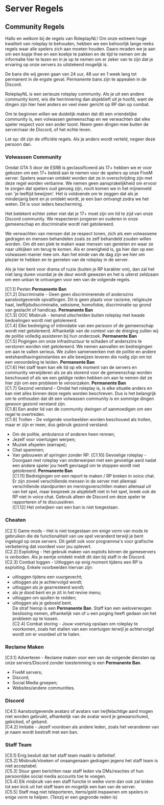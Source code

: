 # Server Regels
## Community Regels
Hallo en welkom bij de regels van RoleplayNL! Om onze extreem hoge kwaliteit van roleplay te behouden, hebben we een behoorlijk lange reeks regels waar alle spelers zich aan moeten houden. Daaro mraden we je aan om een kopje thee en een koekje te pakken en de tijd te nemen om de informatie hier te lezen en in je op te nemen om er zeker van te zijn dat je ervaring op onze servers zo uitstekend mogelijk is.

De bans die wij geven gaan van 24 uur, 48 uur en 1 week lang tot permanent in de ergste geval. Permanente bans zijn te appealen in de Discord.

RoleplayNL is een serieuze roleplay community. Als je uit een andere community komt, wis die herrinnering dan alsjeblieft uit je hoofd, want de dingen zijn hier heel anders en veel meer gericht op RP dan op combat.

Om te beginnen willen we duidelijk maken dat dit een vriendelijke community is, een volwassen gemeenschap en we verwachten dat elke speler respect voor een ander toont. Neem geen dingen mee buiten de server/naar de Discord, of het echte leven.

Let op: dit zijn de officiële regels. Als je anders wordt verteld, negeer deze persoon dan.

### Volwassen Community
Omdat GTA 5 door de ESRB is geclassificeerd als 17+ hebben we er voor gekozen om een 17+ beleid aan te nemen voor de spelers op onze FiveM server. Spelers waarvan ontdekt worden dat ze in overschrijding zijn met deze regel worden verbanne. We nemen geen aansprakelijkheid om ervoor te zorgen dat spelers oud genoeg zijn, noch komen we in het mijnenveld van 'je leeftijd bewijzen'. Het is voldoende om te zeggen dat als je minderjarig bent en je ontdekt wordt, je een ban ontvangt zodra we het weten. Dit is voor ieders bescherming.

Het betekent echter zeker niet dat je 17+ moet zijn om lid te zijd van onze Discord community. We respecteren jongeren en ouderen in onze gemeenschap en discriminatie wordt niet getolereerd.

We verwachten van mensen dat ze respect tonen, zich als een volwassene gedragen en mensen behandelen zoals ze zelf behandeld zouden willen worden. Om dit een plek te maken waar mensen van genieten en waar ze naar uitkijken om terug te komen. Als er onenigheid is, ga hier dan op een volwassen manier mee om. Aan het einde van de dag zijn we hier om plezier te hebben en te genieten van de roleplay in de server.

Als je hier bent voor drama of ruzie (buiten je RP karakter om), dan zal het niet lang duren voordat je de deur wordt gewezen en het is uiterst zeldzaam om een unban te ontvangen voor een van de volgende regels.

[C1.1] Pesten **Permanente Ban**  
[C1.2] Discriminatie - Geen geen discriminerende of anderszins aanstootgevende opvattingen. Dit is geen plaats voor racisme, religieuze haat, leeftijdsdiscriminatie, seksisme, homofobie, discriminatie op grond van geslacht of handicap. **Permanente Ban**  
[C1.3] OOC Misbruik - Iemand uitschelden buiten roleplay met kwade bedoelingen wordt niet getolereerd.  
[C1.4] Elke bedreiging of intimidatie van een persoon of de gemeenschap wordt niet getolereerd. Afhankelijk van de context van de dreiging zullen wij de politie volledig assisteren bij hun onderzoek. **Permanente Ban**  
[C1.5] Pogingen om onze infrastructuur te schaden of anderszins te verstoren worden niet getolereerd. We nemen aanvallen en bedreigingen om aan te vallen serieus. We zullen samenwerken met de politie en andere wetshandhavingsinstanties en alle bewijzen leveren die nodig zijn om tot een veroordeling te leiden. **Permanente Ban**  
[C1.6] Het staff team kan elk lid op elk moment van de servers en community verwijderen als ze als storend voor de gemeenschap worden beschouwd of als we een geldige reden hebben om aan te nemen dat ze hier zijn om een probleem te veroorzaken. **Permanente Ban**  
[C1.7] Gezond verstand - Omdat het roleplay is, is elke situatie anders en kan niet alles binnen deze regels worden beschreven. Dus is het belangrijk om te onthouden dat dit een volwassen community is en sommige dingen gewoon gezond verstand zijn.  
[C1.8] Een ander lid van de community dwingen of aanmoedigen om een regel te overtreden.  
[C1.9] Trollen - De volgende voorbeelden worden beschouwd als trollen, maar er zijn er meer, dus gebruik gezond verstand:  
- Om de politie, ambulance of anderen heen rennen;  
- Jezelf voor voertuigen werpen;  
- Muziek afspelen (earrape);  
- Chat spammen;  
- Van gebouwen af springen zonder RP.
[C1.10] Gevoelige roleplay - Doorgaan met roleplay van onderwerpen met een gevoelige aard nadat een andere speler jou heeft gevraagd om te stoppen wordt niet getolereerd. **Permanente Ban**  
[C1.11] Bedreigingen om een report te maken / RP breken in voice chat. Er zijn zoveel verschillende mensen in de server met allemaal verschillende standpunten en meningsverschillen maken allemaal uit van het spel, maar bespreek ze alsjeblieft niet in het spel, breek ook de RP niet in voice chat. Gebruik alleen de Discord om deze speler te rapporteren of te discussiëren.  
[C1.12] Het ontwijken van een ban is niet toegestaan.

### Cheaten
[C2.1] Game mods - Het is niet toegestaan om enige vorm van mods te gebruiken die de functionaliteit van uw spel veranderd terwijl je bent ingelogd op onze servers. Dit geldt ook voor programma's voor grafische verbetering dat voordeel voor jou oplevert.  
[C2.2] Exploiting - Het gebruik maken van exploits binnen de gameservers is verboden. Als je eentje ontdekt meldt dit dan bij staff in de Discord.
[C2.3] Combat loggen - Uitloggen op enig moment tijdens een RP is exploiting. Enkele voorbeelden hiervan zijn:  
- uitloggen tijdens een vuurgevecht;  
- uitloggen als je achtervolgd wordt;  
- uitloggen als je gearresteerd wordt;  
- als je dood bent en je zit in het revive menu;  
- uitloggen om spullen te redden;  
- uitloggen als je geboeid bent.  
De straf hierop is een **Permanente Ban**. Staff kan een weloverwogen beslissing nemen, afhankelijk van of u een poging heeft gedaan om het probleem op te lossen.  
[C2.4] Combat storing - Jouw voertuig opslaan om roleplay te voorkomen, zoals het stallen van een voertuigen terwijl je achtervolgd wordt om er voordeel uit te halen.

### Reclame Maken
[C3.1] Adverteren - Reclame maken voor een van de volgende diensten op onze servers/Discord zonder toestemming is een **Permanente Ban**.  
- FiveM servers;  
- Discord;  
- Social Media groepen;  
- Websites/andere communities.

### Discord
[C4.1] Aanstootgevende avatars of avatars van twijfelachtige aard mogen niet worden gebruikt, afhankelijk van de avatar word je gewaarschuwd, gekicked, of geband.  
[C4.2] Imitatie - Jezelf voordoen als andere leden, zoals het veranderen van je naam wordt bestraft met een ban.

### Staff Team
[C5.1] Enig besluit dat het staff team maakt is definitief.  
[C5.2] Misbruik/vloeken of onaangenaam gedragen jegens het staff team is niet acceptabel.  
[C5.3] Stuur geen berichten naar staff leden via DMs/reacties of hun persoonlijke social media accounts toe te voegen.  
[C5.4] Elk misbruik van een staff functie in welke vorm dan ook zal leiden tot een kick uit het staff team en mogelijk een ban van de server.  
[C5.5] Staff mag niet teleporteren, items/geld inspawnen om spelers in enige vorm te helpen. (Tenzij er een gegronde reden is)  
